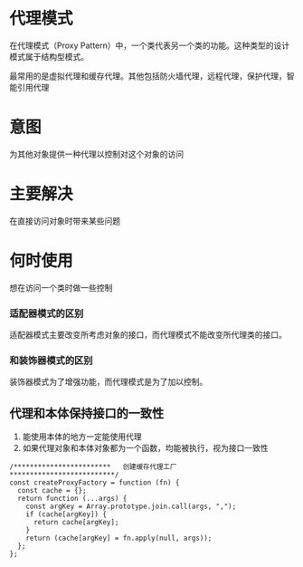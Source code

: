 # 代理模式
在代理模式（Proxy Pattern）中，一个类代表另一个类的功能。这种类型的设计模式属于结构型模式。

最常用的是虚拟代理和缓存代理。其他包括防火墙代理，远程代理，保护代理，智能引用代理

# 意图
为其他对象提供一种代理以控制对这个对象的访问
# 主要解决
在直接访问对象时带来某些问题

# 何时使用
想在访问一个类时做一些控制

### 适配器模式的区别
适配器模式主要改变所考虑对象的接口，而代理模式不能改变所代理类的接口。
### 和装饰器模式的区别
装饰器模式为了增强功能，而代理模式是为了加以控制。


## 代理和本体保持接口的一致性
1. 能使用本体的地方一定能使用代理
2. 如果代理对象和本体对象都为一个函数，均能被执行，视为接口一致性
   
```
/************************   创建缓存代理工厂   **************************/
const createProxyFactory = function (fn) {
  const cache = {};
  return function (...args) {
    const argKey = Array.prototype.join.call(args, ",");
    if (cache[argKey]) {
      return cache[argKey];
    }
    return (cache[argKey] = fn.apply(null, args));
  };
};
```